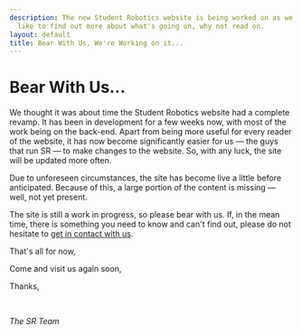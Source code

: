 ```yaml
---
description: The new Student Robotics website is being worked on as we speak. If you'd
  like to find out more about what's going on, why not read on.
layout: default
title: Bear With Us, We're Working on it...
---
```

Bear With Us...
===============

We thought it was about time the Student Robotics website had a complete revamp. It has been in development for a few weeks now, with most of the work being on the back-end. Apart from being more useful for every reader of the website, it has now become significantly easier for us &mdash; the guys that run SR &mdash; to make changes to the website. So, with any luck, the site will be updated more often.

Due to unforeseen circumstances, the site has become live a little before anticipated. Because of this, a large portion of the content is missing &mdash; well, not yet present.

The site is still a work in progress, so please bear with us. If, in the mean time, there is something you need to know and can't find out, please do not hesitate to [get in contact with us](/about/contactus).

That's all for now,

Come and visit us again soon,

Thanks,

&nbsp;

_The SR Team_
